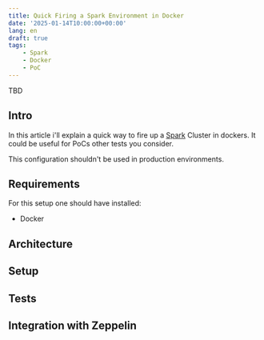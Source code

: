 ```yaml
---
title: Quick Firing a Spark Environment in Docker
date: '2025-01-14T10:00:00+00:00'
lang: en
draft: true
tags:
    - Spark
    - Docker
    - PoC
---
```


TBD

## Intro ##

In this article i'll explain a quick way to fire up a [Spark](https://spark.apache.org/) Cluster in dockers. It could be useful for PoCs other tests you consider.

This configuration shouldn't be used in production environments.

## Requirements ##

For this setup one should have installed:

* Docker

## Architecture ##

## Setup ##

## Tests ##

## Integration with Zeppelin ##
